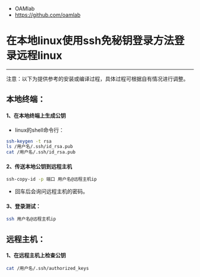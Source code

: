 - OAMlab
- https://github.com/oamlab

# 在本地linux使用ssh免秘钥登录方法登录远程linux

- ----------------------------

注意：以下为提供参考的安装或编译过程，具体过程可根据自有情况进行调整。

## 本地终端：

#### 1、在本地终端上生成公钥
- linux的shell命令行：

``` bash
ssh-keygen -t rsa
ls /用户名/.ssh/id_rsa.pub
cat /用户名/.ssh/id_rsa.pub
```

#### 2、传送本地公钥到远程主机

``` bash
ssh-copy-id -p 端口 用户名@远程主机ip
```
- 回车后会询问远程主机的密码。

#### 3、登录测试：

``` bash
ssh 用户名@远程主机ip
```

## 远程主机：

#### 1、在远程主机上检查公钥

``` bash
cat /用户名/.ssh/authorized_keys
```
